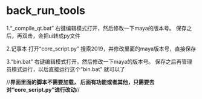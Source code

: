 # back_run_tools
1.“_compile_qt.bat” 右键编辑模式打开，然后修改一下maya的版本号。
保存之后，再双击，会把ui转成py文件

2.记事本 打开“core_script.py” 搜索2019，并修改里面的maya版本号，直接保存

3.“bin.bat” 右键编辑模式打开，然后修改一下maya的版本号。
保存之后再管理员模式运行，以后直接运行这个“bin.bat” 就可以了

//******界面里面的脚本不需要加载，
后面有功能或者其他，只需要去对“core_script.py”进行改动******//
